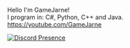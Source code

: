 Hello I'm GameJarne!         
I program in: C#, Python, C++ and Java.             
https://youtube.com/GameJarne   

[![Discord Presence](https://lanyard.cnrad.dev/api/481865428046446592)](https://discord.com/users/481865428046446592)
